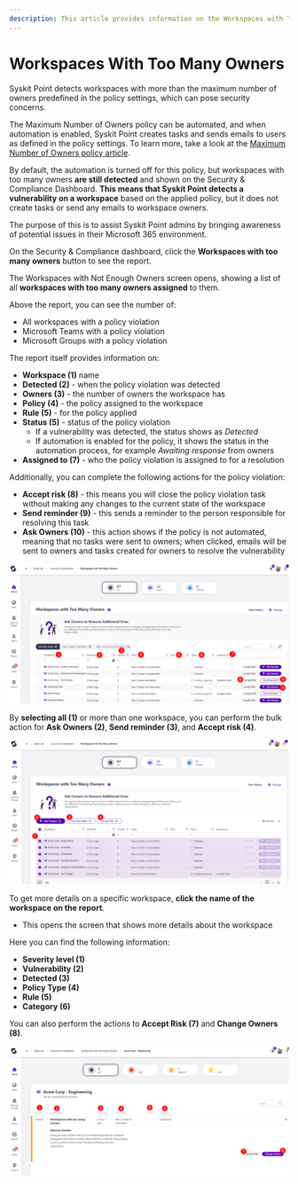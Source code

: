```yaml
---
description: This article provides information on the Workspaces with Too Many Owners report.
---
```



# Workspaces With Too Many Owners

Syskit Point detects workspaces with more than the maximum number of owners predefined in the policy settings, which can pose security concerns. 

The Maximum Number of Owners policy can be automated, and when automation is enabled, Syskit Point creates tasks and sends emails to users as defined in the policy settings. To learn more, take a look at the [Maximum Number of Owners policy article](../../governance-and-automation/automated-workflows/maximum-number-of-owners-admin.md). 

By default, the automation is turned off for this policy, but workspaces with too many owners **are still detected** and shown on the Security & Compliance Dashboard. **This means that Syskit Point detects a vulnerability on a workspace** based on the applied policy, but it does not create tasks or send any emails to workspace owners. 

The purpose of this is to assist Syskit Point admins by
bringing awareness of potential issues in their Microsoft 365 environment. 

On the Security & Compliance dashboard, click the **Workspaces with too many owners** button to see the report.

The Workspaces with Not Enough Owners screen opens, showing a list of all **workspaces with too many owners assigned** to them.

Above the report, you can see the number of:
 * All workspaces with a policy violation
 * Microsoft Teams with a policy violation
 * Microsoft Groups with a policy violation

The report itself provides information on:
  * **Workspace (1)** name
  * **Detected (2)** - when the policy violation was detected
  * **Owners (3)** - the number of owners the workspace has
  * **Policy (4)** - the policy assigned to the workspace
  * **Rule (5)** - for the policy applied
  * **Status (5)** - status of the policy violation
    * If a vulnerability was detected, the status shows as *Detected*
    * If automation is enabled for the policy, it shows the status in the automation process, for example *Awaiting response* from owners
  * **Assigned to (7)** - who the policy violation is assigned to for a resolution

Additionally, you can complete the following actions for the policy violation:
  * **Accept risk (8)** - this means you will close the policy violation task without making any changes to the current state of the workspace
  * **Send reminder (9)** - this sends a reminder to the person responsible for resolving this task
  * **Ask Owners (10)** - this action shows if the policy is not automated, meaning that no tasks were sent to owners; when clicked, emails will be sent to owners and tasks created for owners to resolve the vulnerability
  
![Teams and Groups With Only 1 Owner](../../.gitbook/assets/security-compliance-checks_workspaces-too-many-owners.png)

By **selecting all (1)** or more than one workspace, you can perform the bulk action for **Ask Owners (2)**, **Send reminder (3)**, and **Accept risk (4)**. 

![Teams and Groups With Only 1 Owner - Change Owners](../../.gitbook/assets/security-compliance-checks_workspaces-too-many-owners-bulk.png)

To get more details on a specific workspace, **click the name of the workspace on the report**.
  * This opens the screen that shows more details about the workspace

Here you can find the following information: 
 * **Severity level (1)**
 * **Vulnerability (2)**
 * **Detected (3)**
 * **Policy Type (4)**
 * **Rule (5)**
 * **Category (6)**

 You can also perform the actions to **Accept Risk (7)** and **Change Owners (8)**. 

![Workspaces with Not Enough Owners - More Details](../../.gitbook/assets/security-compliance-checks_workspaces-too-many-owners-details.png)
